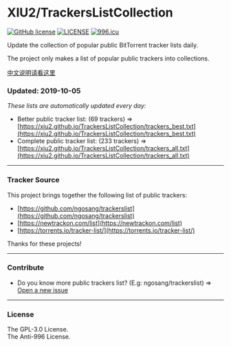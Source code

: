 # XIU2/TrackersListCollection

[![GitHub license](https://img.shields.io/github/license/XIU2/TrackersListCollection.svg?style=flat-square)](https://github.com/XIU2/TrackersListCollection/blob/master/LICENSE)
[![LICENSE](https://img.shields.io/badge/license-Anti%20996-blue.svg?style=flat-square)](https://github.com/996icu/996.ICU/blob/master/LICENSE)
[![996.icu](https://img.shields.io/badge/link-996.icu-red.svg?style=flat-square)](https://996.icu)

Update the collection of popular public BitTorrent tracker lists daily.

The project only makes a list of popular public trackers into collections.  

[中文说明请看这里](https://github.com/XIU2/TrackersListCollection/blob/master/README-ZH.md)

### Updated: 2019-10-05

*These lists are automatically updated every day:*

* Better public tracker list: (69 trackers) =>  
[https://xiu2.github.io/TrackersListCollection/trackers_best.txt](https://xiu2.github.io/TrackersListCollection/trackers_best.txt)
* Complete public tracker list: (233 trackers) =>  
[https://xiu2.github.io/TrackersListCollection/trackers_all.txt](https://xiu2.github.io/TrackersListCollection/trackers_all.txt)

****

### Tracker Source

This project brings together the following list of public trackers:
* [https://github.com/ngosang/trackerslist](https://github.com/ngosang/trackerslist)
* [https://newtrackon.com/list](https://newtrackon.com/list)
* [https://torrents.io/tracker-list/](https://torrents.io/tracker-list/)

Thanks for these projects!

****

### Contribute

* Do you know more public trackers list? (E.g: ngosang/trackerslist) => [Open a new issue](https://github.com/XIU2/TrackersListCollection/issues/new)

****

### License
The GPL-3.0 License.  
The Anti-996 License.
